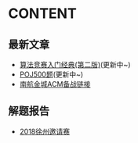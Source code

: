 # CONTENT
## 最新文章
- [算法竞赛入门经典(第二版)](https://www.cnblogs.com/emerson027/p/9429804.html)(更新中~)
- [POJ500题](https://www.cnblogs.com/emerson027/p/9420397.html)(更新中~)
- [南航金城ACM备战链接](https://github.com/nhjcacmt/acm/blob/master/note/%E5%8D%97%E8%88%AA%E9%87%91%E5%9F%8EACM%E5%A4%87%E6%88%98%E9%93%BE%E6%8E%A5.md)

## 解题报告
- [2018徐州邀请赛](https://github.com/nhjcacmt/acm/blob/master/src/report/2018%E5%BE%90%E5%B7%9E%E9%82%80%E8%AF%B7%E8%B5%9B.md)
